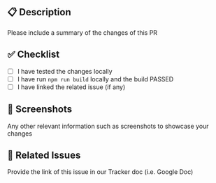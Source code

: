 ## 📋 Description

Please include a summary of the changes of this PR

## ✅ Checklist

- [ ] I have tested the changes locally
- [ ] I have run `npm run build` locally and the build PASSED
- [ ] I have linked the related issue (if any)

## 📝 Screenshots

Any other relevant information such as screenshots to showcase your changes

## 🔗 Related Issues

Provide the link of this issue in our Tracker doc (i.e. Google Doc) 